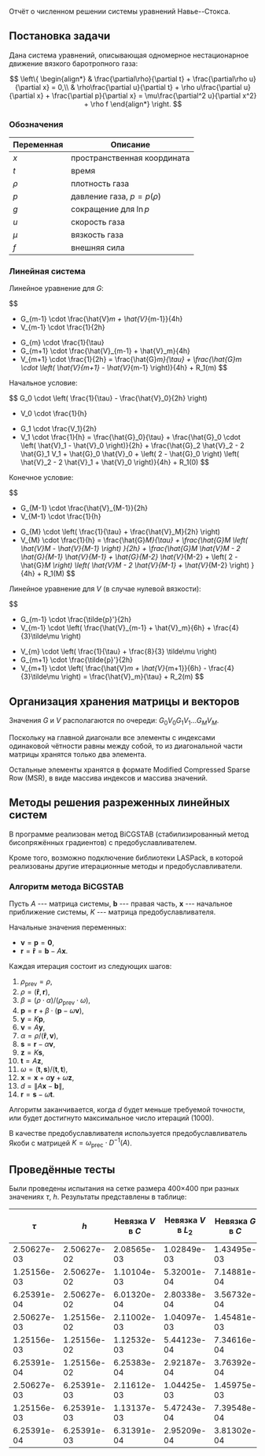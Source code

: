<!--- type: markdown; required-extensions: mathjax smarty --->
<!--- Created with ReText: http://retext.sourceforge.net/ --->

Отчёт о численном решении системы уравнений Навье--Стокса.

## Постановка задачи

Дана система уравнений, описывающая одномерное нестационарное движение вязкого
баротропного газа:

$$
\left\{
\begin{align*}
& \frac{\partial\rho}{\partial t} + \frac{\partial\rho u}{\partial x} = 0,\\
& \rho\frac{\partial u}{\partial t} + \rho u\frac{\partial u}{\partial x} +
  \frac{\partial p}{\partial x} = \mu\frac{\partial^2 u}{\partial x^2} + \rho f
\end{align*}
\right.
$$

### Обозначения

Переменная | Описание
---------- | --------
$x$        | пространственная координата
$t$        | время
$\rho$     | плотность газа
$p$        | давление газа, $p = p(\rho)$
$g$        | сокращение для $\ln p$
$u$        | скорость газа
$\mu$      | вязкость газа
$f$        | внешняя сила

### Линейная система

Линейное уравнение для $G$:

$$
- G_{m-1} \cdot \frac{\hat{V}_m + \hat{V}_{m-1}}{4h}
- V_{m-1} \cdot \frac{1}{2h}
+ G_{m}   \cdot \frac{1}{\tau}
+ G_{m+1} \cdot \frac{\hat{V}_{m-1} + \hat{V}_m}{4h}
+ V_{m+1} \cdot \frac{1}{2h}
= \frac{\hat{G}_m}{\tau} +
  \frac{\hat{G}_m \cdot \left( \hat{V}_{m+1} - \hat{V}_{m-1} \right)}{4h} +
  R_1(m)
$$

Начальное условие:

$$
  G_0 \cdot \left( \frac{1}{\tau} - \frac{\hat{V}_0}{2h} \right)
- V_0 \cdot \frac{1}{h}
+ G_1 \cdot \frac{V_1}{2h}
+ V_1 \cdot \frac{1}{h}
= \frac{\hat{G}_0}{\tau} +
  \frac{\hat{G}_0 \cdot \left( \hat{V}_1 - \hat{V}_0 \right)}{2h} +
  \frac{\hat{G}_2 \hat{V}_2 - 2 \hat{G}_1 V_1 + \hat{G}_0 \hat{V}_0 +
      \left( 2 - \hat{G}_0 \right) \left( \hat{V}_2 - 2 \hat{V}_1 + \hat{V}_0 \right)}{4h} +
  R_1(0)
$$

Конечное условие:

$$
- G_{M-1} \cdot \frac{\hat{V}_{M-1}}{2h}
- V_{M-1} \cdot \frac{1}{h}
+ G_{M}   \cdot \left( \frac{1}{\tau} + \frac{\hat{V}_M}{2h} \right)
+ V_{M}   \cdot \frac{1}{h}
= \frac{\hat{G}_M}{\tau} +
  \frac{\hat{G}_M \left( \hat{V}_M - \hat{V}_{M-1} \right) }{2h} +
  \frac{\hat{G}_M \hat{V}_M - 2 \hat{G}_{M-1} \hat{V}_{M-1} + \hat{G}_{M-2} \hat{V}_{M-2} +
      \left( 2 - \hat{G}_M \right) \left( \hat{V}_M - 2 \hat{V}_{M-1} + \hat{V}_{M-2} \right) }{4h} +
  R_1(M)
$$

Линейное уравнение для $V$ (в случае нулевой вязкости):

$$
- G_{m-1} \cdot \frac{\tilde{p}'}{2h}
- V_{m-1} \cdot \left( \frac{\hat{V}_{m-1} + \hat{V}_m}{6h} + \frac{4}{3}\tilde\mu \right)
+ V_{m}   \cdot \left( \frac{1}{\tau} + \frac{8}{3} \tilde\mu \right)
+ G_{m+1} \cdot \frac{\tilde{p}'}{2h}
+ V_{m+1} \cdot \left( \frac{\hat{V}_m + \hat{V}_{m+1}}{6h} - \frac{4}{3}\tilde\mu \right)
= \frac{\hat{V}_m}{\tau} +
  R_2(m)
$$

## Организация хранения матрицы и векторов

Значения $G$ и $V$ располагаются по очереди: $G_0 V_0 G_1 V_1 \dots G_M V_M$.

Поскольку на главной диагонали все элементы с индексами одинаковой чётности
равны между собой, то из диагональной части матрицы хранятся только два элемента.

Остальные элементы хранятся в формате Modified Compressed Sparse Row (MSR),
в виде массива индексов и массива значений.

## Методы решения разреженных линейных систем

В программе реализован метод BiCGSTAB (стабилизированный метод бисопряжённых
градиентов) с предобуславливателем.

Кроме того, возможно подключение библиотеки LASPack, в которой реализованы
другие итерационные методы и предобуславливатели.

### Алгоритм метода BiCGSTAB

Пусть $A$ --- матрица системы, $\mathbf b$ --- правая часть, $\mathbf x$ ---
начальное приближение системы, $K$ --- матрица предобуславливателя.

Начальные значения переменных:

- $\mathbf v = \mathbf p = \mathbf 0$,
- $\mathbf r = \mathbf{\hat r} = \mathbf b - A \mathbf x$.

Каждая итерация состоит из следующих шагов:

1. $\rho_\text{prev} = \rho$,
2. $\rho = (\mathbf{\hat r}, \mathbf r)$,
3. $\beta = (\rho \cdot \alpha) / (\rho_\text{prev} \cdot \omega)$,
4. $\mathbf p = \mathbf r + \beta \cdot (\mathbf p - \omega \mathbf v)$,
5. $\mathbf y = K \mathbf p$,
6. $\mathbf v = A \mathbf y$,
7. $\alpha = \rho / (\mathbf{\hat r}, \mathbf v)$,
8. $\mathbf s = \mathbf r - \alpha \mathbf v$,
9. $\mathbf z = K \mathbf s$,
10. $\mathbf t = A \mathbf z$,
11. $\omega = (\mathbf t, \mathbf s) / (\mathbf t, \mathbf t)$,
12. $\mathbf x = \mathbf x + \alpha \mathbf y + \omega \mathbf z$,
13. $d = \left\|A \mathbf x - \mathbf b\right\|$,
14. $\mathbf r = \mathbf s - \omega \mathbf t$.

Алгоритм заканчивается, когда $d$ будет меньше требуемой точности, или будет
достигнуто максимальное число итераций (1000).

В качестве предобуславливателя используется предобуславливатель Якоби
с матрицей $K = \omega_\text{prec} \cdot D^{-1}(A)$.

## Проведённые тесты

Были проведены испытания на сетке размера 400×400 при разных значениях $\tau$, $h$.
Результаты представлены в таблице:

$\tau$      | $h$         | Невязка $V$ в $C$ | Невязка $V$ в $L_2$ | Невязка $G$ в $C$ | Невязка $G$ в $L_2$ | Время    | Время с Laspack
----------- | ----------- | ----------------- | ------------------- | ----------------- | ------------------- | -----    | ---------------
2.50627e-03 | 2.50627e-02 | 2.08565e-03       | 1.02849e-03         | 1.43495e-03       | 5.39350e-04         | 1.682 с  | 2.424 с
1.25156e-03 | 2.50627e-02 | 1.10104e-03       | 5.32001e-04         | 7.14881e-04       | 2.69397e-04         | 3.383 с  | 4.551 с
6.25391e-04 | 2.50627e-02 | 6.01320e-04       | 2.80338e-04         | 3.56732e-04       | 1.35181e-04         | 6.440 с  | 9.576 с
2.50627e-03 | 1.25156e-02 | 2.11002e-03       | 1.04097e-03         | 1.45481e-03       | 5.44843e-04         | 4.473 с  | 8.152 с
1.25156e-03 | 1.25156e-02 | 1.12532e-03       | 5.44123e-04         | 7.34616e-04       | 2.75298e-04         | 6.986 с  | 12.974 с
6.25391e-04 | 1.25156e-02 | 6.25383e-04       | 2.92187e-04         | 3.76392e-04       | 1.41248e-04         | 12.325 с | 22.891 с
2.50627e-03 | 6.25391e-03 | 2.11612e-03       | 1.04425e-03         | 1.45975e-03       | 5.45978e-04         | 10.467 с | 14.223 с
1.25156e-03 | 6.25391e-03 | 1.13137e-03       | 5.47243e-04         | 7.39548e-04       | 2.76651e-04         | 16.058 с | 22.040 с
6.25391e-04 | 6.25391e-03 | 6.31391e-04       | 2.95209e-04         | 3.81302e-04       | 1.42702e-04         | 25.220 с | 46.767 с
